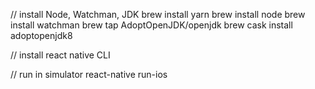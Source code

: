 

// install Node, Watchman, JDK
brew install yarn
brew install node
brew install watchman
brew tap AdoptOpenJDK/openjdk
brew cask install adoptopenjdk8

// install react native CLI



// run in simulator
react-native run-ios